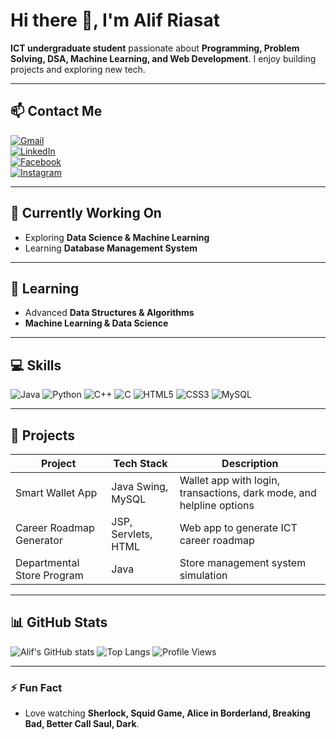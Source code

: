 # Hi there 👋, I'm Alif Riasat

**ICT undergraduate student** passionate about **Programming, Problem Solving, DSA, Machine Learning, and Web Development**. I enjoy building projects and exploring new tech.

---

## 📫 Contact Me
[![Gmail](https://img.shields.io/badge/Email-alifborno@gmail.com-D14836?style=for-the-badge&logo=gmail&logoColor=white)](mailto:alifborno@gmail.com)  
[![LinkedIn](https://img.shields.io/badge/LinkedIn-Alif%20Riasat-0A66C2?style=for-the-badge&logo=linkedin&logoColor=white)](https://www.linkedin.com/in/alif-riasat-b72901229/)  
[![Facebook](https://img.shields.io/badge/Facebook-Alif%20Riasat-1877F2?style=for-the-badge&logo=facebook&logoColor=white)](https://www.facebook.com/alif.riasat.5)  
[![Instagram](https://img.shields.io/badge/Instagram-@the_blu_neutron-E4405F?style=for-the-badge&logo=instagram&logoColor=white)](https://www.instagram.com/the_blu_neutron/)



---

## 🔭 Currently Working On
- Exploring **Data Science & Machine Learning**
- Learning **Database Management System**

---

## 🌱 Learning
- Advanced **Data Structures & Algorithms**
- **Machine Learning & Data Science**

---

## 💻 Skills
![Java](https://img.shields.io/badge/Java-ED8B00?style=for-the-badge&logo=java&logoColor=white)
![Python](https://img.shields.io/badge/Python-3776AB?style=for-the-badge&logo=python&logoColor=white)
![C++](https://img.shields.io/badge/C++-00599C?style=for-the-badge&logo=c%2B%2B&logoColor=white)
![C](https://img.shields.io/badge/C-00599C?style=for-the-badge&logo=c&logoColor=white)
![HTML5](https://img.shields.io/badge/HTML5-E34F26?style=for-the-badge&logo=html5&logoColor=white)
![CSS3](https://img.shields.io/badge/CSS3-1572B6?style=for-the-badge&logo=css3&logoColor=white)
![MySQL](https://img.shields.io/badge/MySQL-4479A1?style=for-the-badge&logo=mysql&logoColor=white)

---

## 📂 Projects
| Project | Tech Stack | Description |
|---------|------------|-------------|
| Smart Wallet App | Java Swing, MySQL | Wallet app with login, transactions, dark mode, and helpline options |
| Career Roadmap Generator | JSP, Servlets, HTML | Web app to generate ICT career roadmap |
| Departmental Store Program | Java | Store management system simulation |

---

## 📊 GitHub Stats
![Alif's GitHub stats](https://github-readme-stats.vercel.app/api?username=Alif-Riasat&show_icons=true&theme=radical&count_private=true&cache_seconds=0)
![Top Langs](https://github-readme-stats.vercel.app/api/top-langs/?username=Alif-Riasat&layout=compact&theme=radical&cache_seconds=0)
![Profile Views](https://komarev.com/ghpvc/?username=Alif-Riasat&style=for-the-badge)

---

### ⚡ Fun Fact
- Love watching **Sherlock, Squid Game, Alice in Borderland, Breaking Bad, Better Call Saul, Dark**.
